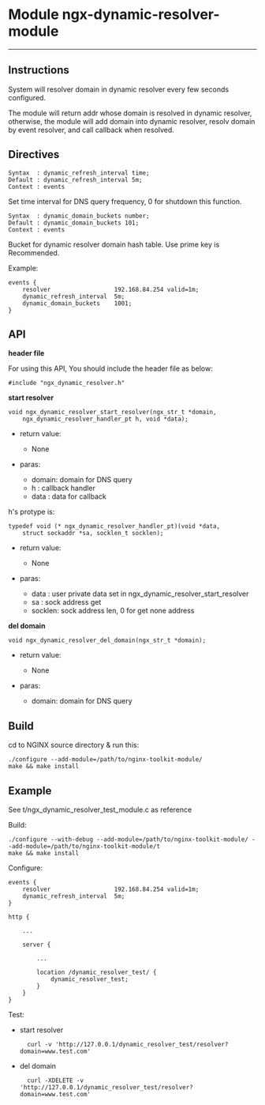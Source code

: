 # Module ngx-dynamic-resolver-module
---
## Instructions

System will resolver domain in dynamic resolver every few seconds configured.

The module will return addr whose domain is resolved in dynamic resolver, otherwise, the module will add domain into dynamic resolver, resolv domain by event resolver, and call callback when resolved.

## Directives

	Syntax  : dynamic_refresh_interval time;
	Default : dynamic_refresh_interval 5m;
	Context : events

Set time interval for DNS query frequency, 0 for shutdown this function.

	Syntax  : dynamic_domain_buckets number;
	Default : dynamic_domain_buckets 101;
	Context : events

Bucket for dynamic resolver domain hash table. Use prime key is Recommended.

Example:

	events {
		resolver                  192.168.84.254 valid=1m;
		dynamic_refresh_interval  5m;
		dynamic_domain_buckets    1001;
	}

## API

**header file**

For using this API, You should include the header file as below:

	#include "ngx_dynamic_resolver.h"

**start resolver**

	void ngx_dynamic_resolver_start_resolver(ngx_str_t *domain,
        ngx_dynamic_resolver_handler_pt h, void *data);

- return value:

	- None

- paras:

	- domain: domain for DNS query
	- h     : callback handler
	- data  : data for callback

h's protype is:

	typedef void (* ngx_dynamic_resolver_handler_pt)(void *data,
        struct sockaddr *sa, socklen_t socklen);

- return value:

	- None

- paras:

	- data   : user private data set in ngx\_dynamic\_resolver\_start\_resolver
	- sa     : sock address get
	- socklen: sock address len, 0 for get none address

**del domain**

	void ngx_dynamic_resolver_del_domain(ngx_str_t *domain);

- return value:

	- None

- paras:

	- domain: domain for DNS query

## Build

cd to NGINX source directory & run this:

	./configure --add-module=/path/to/nginx-toolkit-module/
	make && make install

## Example

See t/ngx\_dynamic\_resolver\_test\_module.c as reference

Build:

	./configure --with-debug --add-module=/path/to/nginx-toolkit-module/ --add-module=/path/to/nginx-toolkit-module/t
	make && make install

Configure:

	events {
		resolver                  192.168.84.254 valid=1m;
		dynamic_refresh_interval  5m;
	}

	http {

		...

		server {

			...

			location /dynamic_resolver_test/ {
				dynamic_resolver_test;
			}
		}
	}

Test:

- start resolver

		curl -v 'http://127.0.0.1/dynamic_resolver_test/resolver?domain=www.test.com'

- del domain

		curl -XDELETE -v 'http://127.0.0.1/dynamic_resolver_test/resolver?domain=www.test.com'
